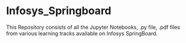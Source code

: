 # Infosys_Springboard
This Repository consists of all the Jupyter Notebooks, .py file, .pdf files from various learning tracks available on Infosys SpringBoard.
